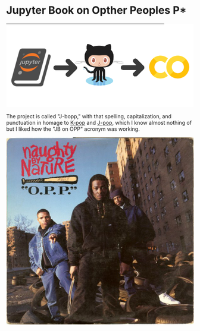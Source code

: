# Jupyter Book on Opther Peoples P*

![](images/jbopp_header.png)

The project is called "J-bopp," with that spelling, capitalization,
and punctuation in homage to
[K-pop](https://en.wikipedia.org/wiki/K-pop) and
[J-pop](https://en.wikipedia.org/wiki/J-pop), which I know almost
nothing of but I liked how the "JB on OPP" acronym was working.

[![](images/opp_cover.jpg)](https://www.youtube.com/watch?v=7f7FuDagYLU)
